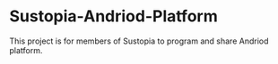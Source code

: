 # Sustopia-Andriod-Platform
This project is for members of Sustopia to program and share Andriod platform.
